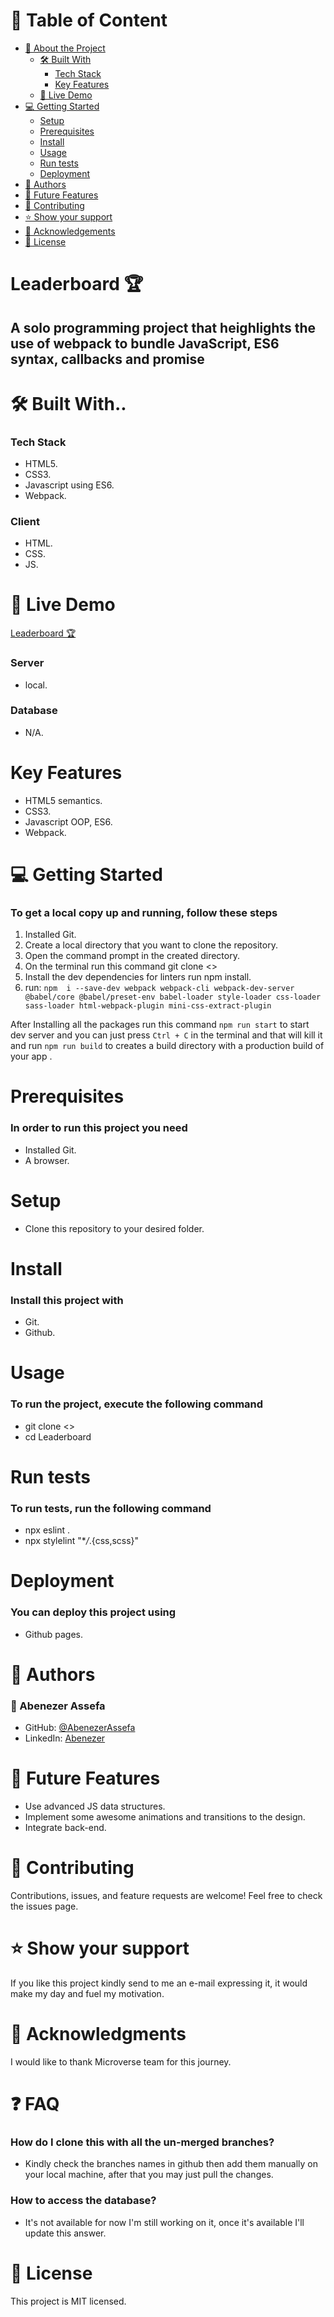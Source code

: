 <!-- TABLE OF CONTENTS -->

# 📗 Table of Content

- [📖 About the Project](#about-project)
  - [🛠 Built With](#built-with)
    - [Tech Stack](#tech-stack)
    - [Key Features](#key-features)
  - [🚀 Live Demo](#live-demo)
- [💻 Getting Started](#getting-started)
  - [Setup](#setup)
  - [Prerequisites](#prerequisites)
  - [Install](#install)
  - [Usage](#usage)
  - [Run tests](#run-tests)
  - [Deployment](#triangular_flag_on_post-deployment)
- [👥 Authors](#authors)
- [🔭 Future Features](#future-features)
- [🤝 Contributing](#contributing)
- [⭐️ Show your support](#support)
- [🙏 Acknowledgements](#acknowledgements)
- [📝 License](#license)

# Leaderboard 🏆

## A solo programming project that heighlights the use of webpack to bundle JavaScript, ES6 syntax, callbacks and promise

# 🛠 Built With..

### Tech Stack

- HTML5.
- CSS3.
- Javascript using ES6.
- Webpack.

### Client

- HTML.
- CSS.
- JS.

# 🚀 Live Demo <a name="live-demo"></a>

[Leaderboard 🏆]()

### Server

- local.

### Database

- N/A.

# Key Features

- HTML5 semantics.
- CSS3.
- Javascript OOP, ES6.
- Webpack.

# 💻 Getting Started

### To get a local copy up and running, follow these steps

1. Installed Git.
2. Create a local directory that you want to clone the repository.
3. Open the command prompt in the created directory.
4. On the terminal run this command git clone <>
5. Install the dev dependencies for linters run npm install.
6. run: `npm  i --save-dev webpack webpack-cli webpack-dev-server @babel/core @babel/preset-env babel-loader style-loader css-loader sass-loader html-webpack-plugin mini-css-extract-plugin `

After Installing all the packages run this command `npm run start` to start dev server and you can just press `Ctrl + C` in the terminal and that will kill it and run `npm run build` to creates a build directory with a production build of your app .

# Prerequisites

### In order to run this project you need

- Installed Git.
- A browser.

# Setup

- Clone this repository to your desired folder.

# Install

### Install this project with

- Git.
- Github.

# Usage

### To run the project, execute the following command

- git clone <>
- cd Leaderboard

# Run tests

### To run tests, run the following command

- npx eslint .
- npx stylelint "\*_/_.{css,scss}"

# Deployment

### You can deploy this project using

- Github pages.

# 👥 Authors

### 👤 Abenezer Assefa

- GitHub: [@AbenezerAssefa](https://github.com/AbenezerAssefa)
- LinkedIn: [Abenezer](https://www.linkedin.com/in/abenezer-assefa-386b25193)

# 🔭 Future Features

- Use advanced JS data structures.
- Implement some awesome animations and transitions to the design.
- Integrate back-end.

# 🤝 Contributing

Contributions, issues, and feature requests are welcome!
Feel free to check the issues page.

# ⭐️ Show your support

If you like this project kindly send to me an e-mail expressing it, it would make my day and fuel my motivation.

# 🙏 Acknowledgments

I would like to thank Microverse team for this journey.

# ❓ FAQ

### How do I clone this with all the un-merged branches?

- Kindly check the branches names in github then add them manually on your local machine, after that you may just pull the changes.

### How to access the database?

- It's not available for now I'm still working on it, once it's available I'll update this answer.

# 📝 License

This project is MIT licensed.
